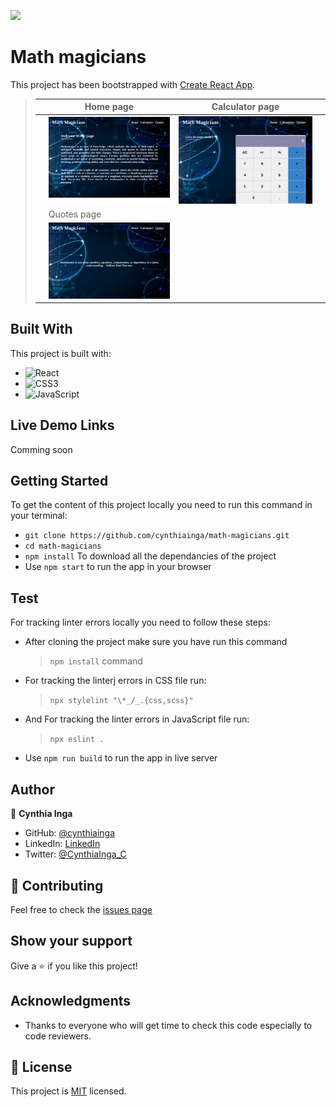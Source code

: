 ![](https://img.shields.io/badge/Microverse-blueviolet)

# Math magicians

This project has been bootstrapped with [Create React App](https://github.com/facebook/create-react-app).

> |     | Home page                           | Calculator page                      |     |
> | --- | ----------------------------------- | ------------------------------------ | --- |
> |     | ![Screenshot1](./src/images/math-magicians(1).png) | ![Screenshot2](./src/images/math-magicians(2).png) |
> |     | Quotes page                         |
> |     | ![Screenshot1](./src/images/math-magicians(3).png) |


## Built With

This project is built with:

- ![React](https://img.shields.io/badge/-React-000000?style=flat&logo=react)
- ![CSS3](https://img.shields.io/badge/-CSS3-000000?style=flat&logo=css3&logoColor=ffffff&labelColor=1572B6)
- ![JavaScript](https://img.shields.io/badge/-JavaScript-000000?style=flat&logo=javascript)

## Live Demo Links
Comming soon

## Getting Started

To get the content of this project locally you need to run this command in your terminal:

- `git clone https://github.com/cynthiainga/math-magicians.git`
- `cd math-magicians`
- `npm install` To download all the dependancies of the project
- Use `npm start` to run the app in your browser

## Test

For tracking linter errors locally you need to follow these steps:

- After cloning the project make sure you have run this command

  > `npm install` command


- For tracking the linterj errors in CSS file run:

  > `npx stylelint "\*_/_.{css,scss}"`

- And For tracking the linter errors in JavaScript file run:

  > `npx eslint .`

- Use `npm run build` to run the app in live server

## Author

👤 **Cynthia Inga**

- GitHub: [@cynthiainga](https://github.com/cynthiainga)
- LinkedIn: [LinkedIn](https://www.linkedin.com/in/cynthia-inga/)
- Twitter: [@CynthiaInga_C](https://twitter.com/CynthiaInga_C)

## :handshake: Contributing

Feel free to check the [issues page](https://github.com/cynthiainga/math-magicians/issues)

## Show your support

Give a :star: if you like this project!

## Acknowledgments

- Thanks to everyone who will get time to check this code especially to code reviewers.

## 📝 License

This project is [MIT](./MIT.md) licensed.
